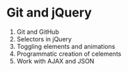 # Git and jQuery

1. Git and GitHub
2. Selectors in jQuery
3. Toggling elements and animations
4. Programmatic creation of celements
5. Work with AJAX and JSON